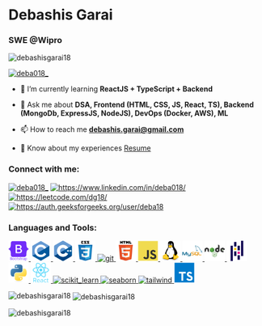 <h1 align="left">Debashis Garai</h1>
<h3 align="left">SWE @Wipro</h3>

<p align="left"> <img src="https://komarev.com/ghpvc/?username=debashisgarai18&label=Profile%20views&color=0e75b6&style=flat" alt="debashisgarai18" /> </p>

<p align="left"> <a href="https://twitter.com/deba018_" target="blank"><img src="https://img.shields.io/twitter/follow/deba018_?logo=twitter&style=for-the-badge" alt="deba018_" /></a> </p>

- 🌱 I’m currently learning **ReactJS + TypeScript + Backend**

- 💬 Ask me about **DSA, Frontend (HTML, CSS, JS, React, TS), Backend (MongoDb, ExpressJS, NodeJS), DevOps (Docker, AWS), ML**

- 📫 How to reach me **debashis.garai@gmail.com**

- 📄 Know about my experiences [Resume](https://drive.google.com/file/d/1hcueQVSxv_tTsFiu3DdDCK5cB5EzEQDW/view?usp=sharing)

<h3 align="left">Connect with me:</h3>
<p align="left">
<a href="https://twitter.com/deba018_" target="blank"><img align="center" src="https://cdn.iconscout.com/icon/premium/png-512-thumb/x-logo-9762325-7941270.png?f=webp&w=256" alt="deba018_" height="30" width="40" /></a>
<a href="https://linkedin.com/in/https://www.linkedin.com/in/deba018/" target="blank"><img align="center" src="https://raw.githubusercontent.com/rahuldkjain/github-profile-readme-generator/master/src/images/icons/Social/linked-in-alt.svg" alt="https://www.linkedin.com/in/deba018/" height="30" width="40" /></a>
<a href="https://www.leetcode.com/https://leetcode.com/dg18/" target="blank"><img align="center" src="https://raw.githubusercontent.com/rahuldkjain/github-profile-readme-generator/master/src/images/icons/Social/leet-code.svg" alt="https://leetcode.com/dg18/" height="30" width="40" /></a>
<a href="https://auth.geeksforgeeks.org/user/https://auth.geeksforgeeks.org/user/deba18" target="blank"><img align="center" src="https://raw.githubusercontent.com/rahuldkjain/github-profile-readme-generator/master/src/images/icons/Social/geeks-for-geeks.svg" alt="https://auth.geeksforgeeks.org/user/deba18" height="30" width="40" /></a>
</p>

<h3 align="left">Languages and Tools:</h3>
<p align="left"> <a href="https://getbootstrap.com" target="_blank" rel="noreferrer"> <img src="https://raw.githubusercontent.com/devicons/devicon/master/icons/bootstrap/bootstrap-plain-wordmark.svg" alt="bootstrap" width="40" height="40"/> </a> <a href="https://www.cprogramming.com/" target="_blank" rel="noreferrer"> <img src="https://raw.githubusercontent.com/devicons/devicon/master/icons/c/c-original.svg" alt="c" width="40" height="40"/> </a> <a href="https://www.w3schools.com/cpp/" target="_blank" rel="noreferrer"> <img src="https://raw.githubusercontent.com/devicons/devicon/master/icons/cplusplus/cplusplus-original.svg" alt="cplusplus" width="40" height="40"/> </a> <a href="https://www.w3schools.com/css/" target="_blank" rel="noreferrer"> <img src="https://raw.githubusercontent.com/devicons/devicon/master/icons/css3/css3-original-wordmark.svg" alt="css3" width="40" height="40"/> </a> <a href="https://git-scm.com/" target="_blank" rel="noreferrer"> <img src="https://www.vectorlogo.zone/logos/git-scm/git-scm-icon.svg" alt="git" width="40" height="40"/> </a> <a href="https://www.w3.org/html/" target="_blank" rel="noreferrer"> <img src="https://raw.githubusercontent.com/devicons/devicon/master/icons/html5/html5-original-wordmark.svg" alt="html5" width="40" height="40"/> </a> <a href="https://developer.mozilla.org/en-US/docs/Web/JavaScript" target="_blank" rel="noreferrer"> <img src="https://raw.githubusercontent.com/devicons/devicon/master/icons/javascript/javascript-original.svg" alt="javascript" width="40" height="40"/> </a> <a href="https://www.linux.org/" target="_blank" rel="noreferrer"> <img src="https://raw.githubusercontent.com/devicons/devicon/master/icons/linux/linux-original.svg" alt="linux" width="40" height="40"/> </a> <a href="https://www.mysql.com/" target="_blank" rel="noreferrer"> <img src="https://raw.githubusercontent.com/devicons/devicon/master/icons/mysql/mysql-original-wordmark.svg" alt="mysql" width="40" height="40"/> </a> <a href="https://nodejs.org" target="_blank" rel="noreferrer"> <img src="https://raw.githubusercontent.com/devicons/devicon/master/icons/nodejs/nodejs-original-wordmark.svg" alt="nodejs" width="40" height="40"/> </a> <a href="https://pandas.pydata.org/" target="_blank" rel="noreferrer"> <img src="https://raw.githubusercontent.com/devicons/devicon/2ae2a900d2f041da66e950e4d48052658d850630/icons/pandas/pandas-original.svg" alt="pandas" width="40" height="40"/> </a> <a href="https://www.python.org" target="_blank" rel="noreferrer"> <img src="https://raw.githubusercontent.com/devicons/devicon/master/icons/python/python-original.svg" alt="python" width="40" height="40"/> </a> <a href="https://reactjs.org/" target="_blank" rel="noreferrer"> <img src="https://raw.githubusercontent.com/devicons/devicon/master/icons/react/react-original-wordmark.svg" alt="react" width="40" height="40"/> </a> <a href="https://scikit-learn.org/" target="_blank" rel="noreferrer"> <img src="https://upload.wikimedia.org/wikipedia/commons/0/05/Scikit_learn_logo_small.svg" alt="scikit_learn" width="40" height="40"/> </a> <a href="https://seaborn.pydata.org/" target="_blank" rel="noreferrer"> <img src="https://seaborn.pydata.org/_images/logo-mark-lightbg.svg" alt="seaborn" width="40" height="40"/> </a> <a href="https://tailwindcss.com/" target="_blank" rel="noreferrer"> <img src="https://www.vectorlogo.zone/logos/tailwindcss/tailwindcss-icon.svg" alt="tailwind" width="40" height="40"/> </a> <a href="https://www.typescriptlang.org/" target="_blank" rel="noreferrer"> <img src="https://raw.githubusercontent.com/devicons/devicon/master/icons/typescript/typescript-original.svg" alt="typescript" width="40" height="40"/> </a> </p>

<p><img align="left" src="https://github-readme-stats.vercel.app/api/top-langs?username=debashisgarai18&show_icons=true&locale=en&layout=compact" alt="debashisgarai18" /></p>

<p>&nbsp;<img align="center" src="https://github-readme-stats.vercel.app/api?username=debashisgarai18&show_icons=true&locale=en" alt="debashisgarai18" /></p>

<p><img align="center" src="https://github-readme-streak-stats.herokuapp.com/?user=debashisgarai18&" alt="debashisgarai18" /></p>
